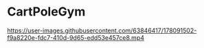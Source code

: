 # CartPoleGym

https://user-images.githubusercontent.com/63846417/178091502-f9a8220e-fdc7-410d-9d65-edd53e457ce8.mp4


